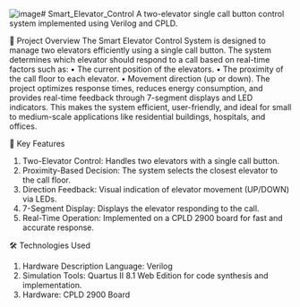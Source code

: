 ![image](https://github.com/user-attachments/assets/a608a83f-34c2-4931-861b-56671251bd84)# Smart_Elevator_Control
A two-elevator single call button control system implemented using Verilog and CPLD.

📜 Project Overview
The Smart Elevator Control System is designed to manage two elevators efficiently using a single call button. The system determines which elevator should respond to a call based on real-time factors such as:
•	The current position of the elevators.
•	The proximity of the call floor to each elevator.
•	Movement direction (up or down).
The project optimizes response times, reduces energy consumption, and provides real-time feedback through 7-segment displays and LED indicators. This makes the system efficient, user-friendly, and ideal for small to medium-scale applications like residential buildings, hospitals, and offices.

🚀 Key Features
1.	Two-Elevator Control: Handles two elevators with a single call button.
2.	Proximity-Based Decision: The system selects the closest elevator to the call floor.
3.	Direction Feedback: Visual indication of elevator movement (UP/DOWN) via LEDs.
4.	7-Segment Display: Displays the elevator responding to the call.
5.	Real-Time Operation: Implemented on a CPLD 2900 board for fast and accurate response.

🛠️ Technologies Used
1. Hardware Description Language: Verilog
2. Simulation Tools: Quartus II 8.1 Web Edition for code synthesis and implementation.
3. Hardware: CPLD 2900 Board

